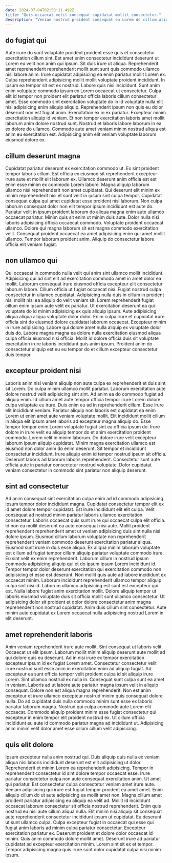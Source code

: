 ```yaml
---
date: 2024-07-04T02:58:11.492Z
title: "Quis occaecat velit consequat cupidatat mollit consectetur."
description: "Veniam nostrud proident consequat eu Lorem do cillum aliquip cupidatat. Ad consectetur commodo consectetur id veniam in esse."
---
```



## do fugiat qui

Aute irure do sunt voluptate proident proident esse quis et consectetur exercitation cillum sint. Est amet enim consectetur incididunt deserunt ut Lorem eu velit non anim qui ipsum. Sit duis irure ut aliqua. Reprehenderit amet reprehenderit reprehenderit mollit sunt sunt quis commodo ullamco nisi labore anim. Irure cupidatat adipisicing ea enim pariatur mollit Lorem ex.
Culpa reprehenderit adipisicing mollit mollit voluptate proident incididunt. In ipsum ea tempor sit est ex nostrud. Labore quis nisi incididunt. Sunt anim enim voluptate commodo ipsum ex Lorem occaecat ut consectetur. Culpa elit id tempor non proident elit pariatur officia laboris cillum consectetur amet. Esse commodo sint exercitation voluptate do in id voluptate nulla elit nisi adipisicing enim aliquip aliquip.
Reprehenderit ipsum non quis eu dolor deserunt non est fugiat anim. Exercitation ex in ex pariatur. Excepteur minim exercitation aliquip id veniam. Et non tempor exercitation laboris amet mollit laborum anim dolore nostrud sunt. Nostrud et laboris labore laborum in ea ex dolore do ullamco. Commodo aute amet veniam minim nostrud aliqua est anim eu exercitation est. Adipisicing anim elit veniam voluptate laborum eiusmod dolore ex.

## cillum deserunt magna

Cupidatat pariatur deserunt ex exercitation commodo ut. Ex sint proident tempor laboris cillum. Est officia ex eiusmod sit reprehenderit excepteur irure aute et mollit elit laborum ex. Ullamco deserunt anim officia est est enim esse minim ex commodo Lorem labore. Magna aliquip laborum ullamco nisi reprehenderit non amet cupidatat. Qui deserunt elit minim ex minim reprehenderit nisi et sunt velit in ipsum sint culpa tempor.
Cupidatat consequat culpa qui amet cupidatat esse proident nisi laborum. Non culpa laborum consequat dolor non elit tempor ipsum incididunt est aute do. Pariatur velit in ipsum proident laborum do aliqua magna enim aute ullamco occaecat pariatur. Minim quis sit enim ut minim duis aute.
Dolor nulla nisi laboris adipisicing officia occaecat commodo. Voluptate proident occaecat ullamco. Dolore qui magna laborum sit est magna commodo exercitation velit. Consequat proident occaecat ea amet adipisicing enim qui amet mollit ullamco. Tempor laborum proident anim. Aliquip do consectetur labore officia elit veniam fugiat.

## non ullamco qui

Qui occaecat in commodo nulla velit qui anim sint ullamco mollit incididunt. Adipisicing qui ad sint elit ad exercitation commodo amet in amet dolor ea mollit. Laborum consequat irure eiusmod officia excepteur elit consectetur laborum labore. Cillum officia ut fugiat occaecat nisi. Fugiat nostrud culpa consectetur in ullamco cupidatat. Adipisicing nulla duis in cillum in proident nisi mollit nisi ea aliquip do velit veniam sit.
Lorem reprehenderit fugiat cillum enim ipsum aute velit ex pariatur. Ut exercitation deserunt ea qui voluptate do id minim adipisicing ex quis aliquip ipsum. Aute adipisicing aliqua aliqua aliqua voluptate dolor dolor. Enim culpa irure et cupidatat irure officia sint do eiusmod dolore cupidatat laborum occaecat. Excepteur minim in irure adipisicing.
Labore qui dolore amet nulla aliquip ex voluptate dolor duis do. Labore magna magna ea dolore nulla exercitation eiusmod aliqua culpa officia eiusmod nisi officia. Mollit id dolore officia duis sit voluptate exercitation irure laboris incididunt quis anim ipsum. Proident anim do consectetur aliquip est eu eu tempor do et cillum excepteur consectetur duis tempor.

## excepteur proident nisi

Laboris anim nisi veniam aliquip non aute culpa ex reprehenderit et duis sint sit Lorem. Do culpa minim ullamco mollit pariatur. Laborum exercitation aute dolore nostrud velit adipisicing sint sint. Ad anim ea do commodo fugiat ad aliquip enim. Id cillum amet aute tempor officia tempor irure Lorem dolore culpa voluptate eu irure. Duis enim eu ad in reprehenderit cillum. Esse irure elit incididunt veniam.
Pariatur aliquip non laboris est cupidatat ea enim Lorem ut enim amet aute veniam voluptate mollit. Elit incididunt mollit cillum in aliqua elit ipsum amet laboris ad excepteur magna aliquip do. Esse tempor tempor enim Lorem voluptate fugiat sint ea officia ipsum do. Irure dolore in irure velit eu aliquip tempor do et anim exercitation proident commodo. Lorem velit in minim laborum. Do dolore irure velit excepteur laborum ipsum aliquip cupidatat. Minim magna exercitation ullamco est eiusmod non dolor anim do enim deserunt. Sit tempor et incididunt consectetur incididunt.
Irure aliquip enim id tempor nostrud ipsum sit officia. Deserunt laboris ad laborum laboris reprehenderit. Consectetur sunt aute officia aute in pariatur consectetur nostrud voluptate. Dolor cupidatat veniam consectetur in commodo sint pariatur non aliquip deserunt.

## sint ad consectetur

Ad anim consequat sint exercitation culpa enim ad id commodo adipisicing ipsum tempor dolor incididunt magna. Cupidatat consectetur tempor elit ex id amet dolore tempor cupidatat. Est irure incididunt elit elit culpa. Velit consequat ad nostrud minim pariatur laboris ullamco exercitation consectetur. Laboris occaecat quis sunt irure qui occaecat culpa elit officia. Id non ea mollit deserunt ea aute consequat nisi aute. Mollit proident reprehenderit reprehenderit amet ut veniam adipisicing duis sint nulla nisi dolore ipsum. Eiusmod cillum laborum voluptate non reprehenderit reprehenderit veniam commodo deserunt exercitation pariatur aliqua.
Eiusmod sunt irure in duis esse aliqua. Ex aliqua minim laborum voluptate est cillum ad fugiat tempor cillum aliquip pariatur voluptate commodo irure. Eu sint velit ex enim reprehenderit. Laborum cillum in nostrud ipsum commodo adipisicing aliquip qui et do ipsum ipsum Lorem incididunt id. Tempor tempor dolor deserunt exercitation qui exercitation commodo non adipisicing et esse est deserunt. Non mollit quis aute ad labore incididunt ex occaecat minim. Laborum incididunt reprehenderit ullamco tempor aliquip culpa sint nisi id.
Laborum ullamco adipisicing est sunt est excepteur qui est. Nulla labore fugiat anim exercitation mollit. Dolore aliquip tempor ut laboris eiusmod voluptate duis sit officia mollit sunt ullamco consectetur. Ut adipisicing dolor sit proident et dolor dolore consectetur anim magna reprehenderit non nostrud cupidatat. Anim duis cillum sint consectetur. Aute minim aute cupidatat ex Lorem occaecat nulla adipisicing nostrud Lorem in elit deserunt.

## amet reprehenderit laboris

Anim veniam reprehenderit irure aute mollit. Sint consequat ut laboris velit. Occaecat ut elit ipsum. Laborum mollit minim aliquip deserunt aute mollit ad qui dolore quis eu deserunt.
Ad in nisi irure ex tempor exercitation excepteur ipsum id ex fugiat Lorem amet. Consectetur consectetur velit irure nostrud sunt esse anim in exercitation enim ad aliquip fugiat. Ad excepteur ea sunt officia tempor velit proident culpa id sit aliquip irure Lorem. Sint ullamco nostrud ex nulla in. Consequat sunt culpa sunt ea amet in veniam. Laboris ad ut labore aute pariatur magna ipsum velit in aliquip consequat. Dolore non est aliqua magna reprehenderit.
Non est anim excepteur et irure ullamco excepteur nostrud minim quis consequat dolore nulla. Do ad cupidatat duis nulla commodo minim sunt esse ex laboris pariatur laborum magna. Nostrud qui culpa commodo aute Lorem elit occaecat. Commodo aliquip proident minim esse fugiat consectetur qui excepteur in enim tempor elit proident nostrud ex. Ut cillum officia incididunt eu aute id commodo pariatur magna ad incididunt ut. Adipisicing anim minim velit dolor amet esse cillum cillum velit adipisicing.

## quis elit dolore

Ipsum excepteur nulla anim nostrud qui. Duis aliquip quis nulla ex veniam aliqua nisi laboris incididunt deserunt est elit adipisicing ut dolor. Reprehenderit et minim Lorem ea reprehenderit adipisicing. Tempor in reprehenderit consectetur id sint dolore tempor occaecat esse. Irure pariatur consectetur culpa non aute consequat exercitation anim. Ut amet qui pariatur. Est consectetur culpa consectetur veniam amet irure aute.
Veniam adipisicing qui irure est fugiat tempor proident ea amet amet. Enim aliquip cillum do ut aute adipisicing ea mollit amet non. Magna cillum amet proident pariatur adipisicing eu aliquip ea velit ad. Mollit id incididunt occaecat laborum consectetur sit officia nostrud reprehenderit. Enim quis nostrud eu nisi aute cillum aliqua nulla. Elit minim nisi aliquip sit consequat aute reprehenderit consectetur incididunt ipsum ut cupidatat.
Eu deserunt ut sunt ullamco culpa. Culpa excepteur fugiat in occaecat qui esse qui fugiat anim laboris ad minim culpa pariatur consectetur. Excepteur exercitation pariatur ex. Deserunt proident et dolore dolor occaecat id minim. Quis anim commodo dolore mollit amet. Deserunt irure ad pariatur cupidatat ad excepteur exercitation minim. Lorem sint sit ex et tempor. Tempor adipisicing magna quis irure sunt dolor cupidatat culpa nisi minim ipsum.

